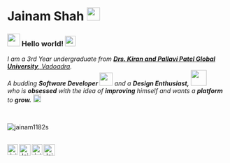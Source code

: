 # Jainam Shah&nbsp;<img src="https://github.com/TheDudeThatCode/TheDudeThatCode/blob/master/Assets/Mario_Hello_Big.gif" width="30px">

### <img src="https://github.com/TheDudeThatCode/TheDudeThatCode/blob/master/Assets/Hi.gif" width="29px"> Hello world!&nbsp;<img src="https://github.com/TheDudeThatCode/TheDudeThatCode/blob/master/Assets/Earth.gif" width="24px">

<p>
  <em>
    I am a 3rd Year undergraduate from <a href="https://www.srmist.edu.in/"> <b>Drs. Kiran and Pallavi Patel Global University</b>, Vadoadra</a>. <br>
    A budding <b>Software Developer</b> <img src="https://github.com/TheDudeThatCode/TheDudeThatCode/blob/master/Assets/Developer.gif" width="30px"> and a <b>Design    Enthusiast,</b>&nbsp;<img src="https://github.com/TheDudeThatCode/TheDudeThatCode/blob/master/Assets/Designer.gif" width="36px"><br>who is <b>obsessed</b>
    with the idea of <b>improving</b> himself and wants a <b>platform</b> to 
    <b>grow.</b> <img src="https://github.com/TheDudeThatCode/TheDudeThatCode/blob/master/Assets/Rocket.gif" width="18px">
  </em>  
</p>
<br>
  <p><img align="center" src="https://github-readme-streak-stats.herokuapp.com/?user=jainam1182s&theme=dark" alt="jainam1182s" /></p>

<br>

  <a href="https://https://www.linkedin.com/in/jainam-shah-863054269/">
    <img align="left" alt="Jainam Shah | Linkedin" width="24px" src="https://github.com/TheDudeThatCode/TheDudeThatCode/blob/master/Assets/Linkedin.svg" />
  </a>
  <a href="https://https://twitter.com/Jainam1182">
    <img align="left" alt="Jainam Shah | Twitter" width="26px" src="https://github.com/TheDudeThatCode/TheDudeThatCode/blob/master/Assets/Twitter.svg" />
  </a>
  <a href="https://www.instagram.com/jainamshah2711/">
    <img align="left" alt="Jainam Shah | Instagram" width="24px" src="https://github.com/TheDudeThatCode/TheDudeThatCode/blob/master/Assets/Instagram.svg" />
  </a>
  <a href="mailto:jainam2711s@gmail.com">
    <img align="left" alt="Jainam Shah | Gmail" width="26px" src="https://github.com/TheDudeThatCode/TheDudeThatCode/blob/master/Assets/Gmail.svg" />
  </a>

